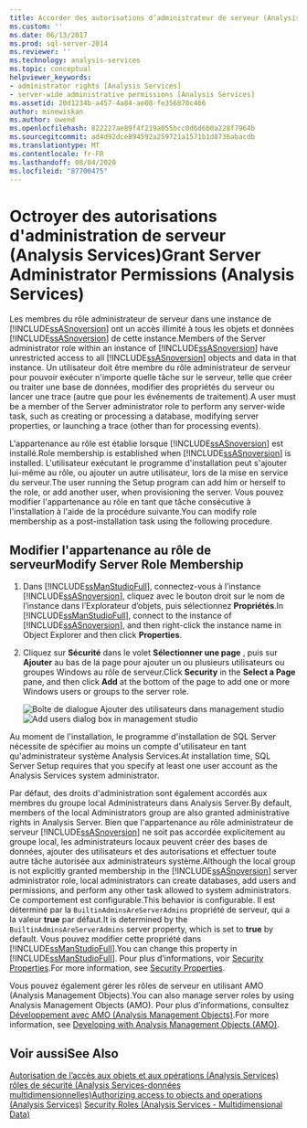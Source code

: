 ```yaml
---
title: Accorder des autorisations d’administrateur de serveur (Analysis Services) | Microsoft Docs
ms.custom: ''
ms.date: 06/13/2017
ms.prod: sql-server-2014
ms.reviewer: ''
ms.technology: analysis-services
ms.topic: conceptual
helpviewer_keywords:
- administrator rights [Analysis Services]
- server-wide administrative permissions [Analysis Services]
ms.assetid: 20d1234b-a457-4a84-ae08-fe356870c466
author: minewiskan
ms.author: owend
ms.openlocfilehash: 822227ae89f4f219a055bcc0d6d6b0a228f7964b
ms.sourcegitcommit: ad4d92dce894592a259721a1571b1d8736abacdb
ms.translationtype: MT
ms.contentlocale: fr-FR
ms.lasthandoff: 08/04/2020
ms.locfileid: "87700475"
---
```

# <a name="grant-server-administrator-permissions-analysis-services"></a><span data-ttu-id="ceff8-102">Octroyer des autorisations d'administration de serveur (Analysis Services)</span><span class="sxs-lookup"><span data-stu-id="ceff8-102">Grant Server Administrator Permissions (Analysis Services)</span></span>
  <span data-ttu-id="ceff8-103">Les membres du rôle administrateur de serveur dans une instance de [!INCLUDE[ssASnoversion](../../includes/ssasnoversion-md.md)] ont un accès illimité à tous les objets et données [!INCLUDE[ssASnoversion](../../includes/ssasnoversion-md.md)] de cette instance.</span><span class="sxs-lookup"><span data-stu-id="ceff8-103">Members of the Server administrator role within an instance of [!INCLUDE[ssASnoversion](../../includes/ssasnoversion-md.md)] have unrestricted access to all [!INCLUDE[ssASnoversion](../../includes/ssasnoversion-md.md)] objects and data in that instance.</span></span> <span data-ttu-id="ceff8-104">Un utilisateur doit être membre du rôle administrateur de serveur pour pouvoir exécuter n'importe quelle tâche sur le serveur, telle que créer ou traiter une base de données, modifier des propriétés du serveur ou lancer une trace (autre que pour les événements de traitement).</span><span class="sxs-lookup"><span data-stu-id="ceff8-104">A user must be a member of the Server administrator role to perform any server-wide task, such as creating or processing a database, modifying server properties, or launching a trace (other than for processing events).</span></span>

 <span data-ttu-id="ceff8-105">L'appartenance au rôle est établie lorsque [!INCLUDE[ssASnoversion](../../includes/ssasnoversion-md.md)] est installé.</span><span class="sxs-lookup"><span data-stu-id="ceff8-105">Role membership is established when [!INCLUDE[ssASnoversion](../../includes/ssasnoversion-md.md)] is installed.</span></span> <span data-ttu-id="ceff8-106">L'utilisateur exécutant le programme d'installation peut s'ajouter lui-même au rôle, ou ajouter un autre utilisateur, lors de la mise en service du serveur.</span><span class="sxs-lookup"><span data-stu-id="ceff8-106">The user running the Setup program can add him or herself to the role, or add another user, when provisioning the server.</span></span> <span data-ttu-id="ceff8-107">Vous pouvez modifier l'appartenance au rôle en tant que tâche consécutive à l'installation à l'aide de la procédure suivante.</span><span class="sxs-lookup"><span data-stu-id="ceff8-107">You can modify role membership as a post-installation task using the following procedure.</span></span>

## <a name="modify-server-role-membership"></a><span data-ttu-id="ceff8-108">Modifier l'appartenance au rôle de serveur</span><span class="sxs-lookup"><span data-stu-id="ceff8-108">Modify Server Role Membership</span></span>

1.  <span data-ttu-id="ceff8-109">Dans [!INCLUDE[ssManStudioFull](../../includes/ssmanstudiofull-md.md)], connectez-vous à l’instance [!INCLUDE[ssASnoversion](../../includes/ssasnoversion-md.md)], cliquez avec le bouton droit sur le nom de l’instance dans l’Explorateur d’objets, puis sélectionnez **Propriétés**.</span><span class="sxs-lookup"><span data-stu-id="ceff8-109">In [!INCLUDE[ssManStudioFull](../../includes/ssmanstudiofull-md.md)], connect to the instance of [!INCLUDE[ssASnoversion](../../includes/ssasnoversion-md.md)], and then right-click the instance name in Object Explorer and then click **Properties**.</span></span>

2.  <span data-ttu-id="ceff8-110">Cliquez sur **Sécurité** dans le volet **Sélectionner une page** , puis sur **Ajouter** au bas de la page pour ajouter un ou plusieurs utilisateurs ou groupes Windows au rôle de serveur.</span><span class="sxs-lookup"><span data-stu-id="ceff8-110">Click **Security** in the **Select a Page** pane, and then click **Add** at the bottom of the page to add one or more Windows users or groups to the server role.</span></span>

     <span data-ttu-id="ceff8-111">![Boîte de dialogue Ajouter des utilisateurs dans management studio](../media/ssas-serveradminadd.png "Boîte de dialogue Ajouter des utilisateurs dans management studio")</span><span class="sxs-lookup"><span data-stu-id="ceff8-111">![Add users dialog box in management studio](../media/ssas-serveradminadd.png "Add users dialog box in management studio")</span></span>

 <span data-ttu-id="ceff8-112">Au moment de l'installation, le programme d'installation de SQL Server nécessite de spécifier au moins un compte d'utilisateur en tant qu'administrateur système Analysis Services.</span><span class="sxs-lookup"><span data-stu-id="ceff8-112">At installation time, SQL Server Setup requires that you specify at least one user account as the Analysis Services system administrator.</span></span>

 <span data-ttu-id="ceff8-113">Par défaut, des droits d'administration sont également accordés aux membres du groupe local Administrateurs dans Analysis Server.</span><span class="sxs-lookup"><span data-stu-id="ceff8-113">By default, members of the local Administrators group are also granted administrative rights in Analysis Server.</span></span> <span data-ttu-id="ceff8-114">Bien que l'appartenance au rôle administrateur de serveur [!INCLUDE[ssASnoversion](../../includes/ssasnoversion-md.md)] ne soit pas accordée explicitement au groupe local, les administrateurs locaux peuvent créer des bases de données, ajouter des utilisateurs et des autorisations et effectuer toute autre tâche autorisée aux administrateurs système.</span><span class="sxs-lookup"><span data-stu-id="ceff8-114">Although the local group is not explicitly granted membership in the [!INCLUDE[ssASnoversion](../../includes/ssasnoversion-md.md)] server administrator role, local administrators can create databases, add users and permissions, and perform any other task allowed to system administrators.</span></span> <span data-ttu-id="ceff8-115">Ce comportement est configurable.</span><span class="sxs-lookup"><span data-stu-id="ceff8-115">This behavior is configurable.</span></span> <span data-ttu-id="ceff8-116">Il est déterminé par la `BuiltinAdminsAreServerAdmins` propriété de serveur, qui a la valeur **true** par défaut.</span><span class="sxs-lookup"><span data-stu-id="ceff8-116">It is determined by the `BuiltinAdminsAreServerAdmins` server property, which is set to **true** by default.</span></span> <span data-ttu-id="ceff8-117">Vous pouvez modifier cette propriété dans [!INCLUDE[ssManStudioFull](../../includes/ssmanstudiofull-md.md)].</span><span class="sxs-lookup"><span data-stu-id="ceff8-117">You can change this property in [!INCLUDE[ssManStudioFull](../../includes/ssmanstudiofull-md.md)].</span></span> <span data-ttu-id="ceff8-118">Pour plus d’informations, voir [Security Properties](../server-properties/security-properties.md).</span><span class="sxs-lookup"><span data-stu-id="ceff8-118">For more information, see [Security Properties](../server-properties/security-properties.md).</span></span>

 <span data-ttu-id="ceff8-119">Vous pouvez également gérer les rôles de serveur en utilisant AMO (Analysis Management Objects).</span><span class="sxs-lookup"><span data-stu-id="ceff8-119">You can also manage server roles by using Analysis Management Objects (AMO).</span></span> <span data-ttu-id="ceff8-120">Pour plus d’informations, consultez [Développement avec AMO &#40;Analysis Management Objects&#41;](https://docs.microsoft.com/bi-reference/amo/developing-with-analysis-management-objects-amo).</span><span class="sxs-lookup"><span data-stu-id="ceff8-120">For more information, see [Developing with Analysis Management Objects &#40;AMO&#41;](https://docs.microsoft.com/bi-reference/amo/developing-with-analysis-management-objects-amo).</span></span>

## <a name="see-also"></a><span data-ttu-id="ceff8-121">Voir aussi</span><span class="sxs-lookup"><span data-stu-id="ceff8-121">See Also</span></span>
 <span data-ttu-id="ceff8-122">[Autorisation de l’accès aux objets et aux opérations &#40;Analysis Services&#41;](../multidimensional-models/authorizing-access-to-objects-and-operations-analysis-services.md) [rôles de sécurité &#40;Analysis Services-données multidimensionnelles&#41;](../multidimensional-models/olap-logical/security-roles-analysis-services-multidimensional-data.md)</span><span class="sxs-lookup"><span data-stu-id="ceff8-122">[Authorizing access to objects and operations &#40;Analysis Services&#41;](../multidimensional-models/authorizing-access-to-objects-and-operations-analysis-services.md) [Security Roles  &#40;Analysis Services - Multidimensional Data&#41;](../multidimensional-models/olap-logical/security-roles-analysis-services-multidimensional-data.md)</span></span>


